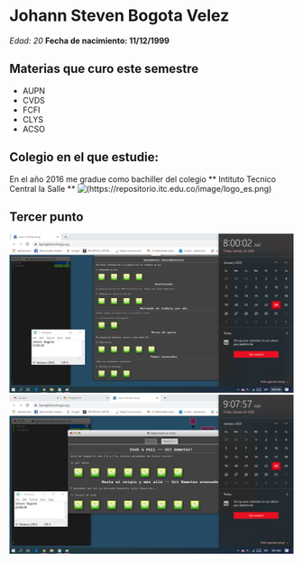 # Johann Steven Bogota Velez
*Edad: 20*
**Fecha de nacimiento: 11/12/1999**
## Materias que curo este semestre
* AUPN
* CVDS
* FCFI
* CLYS
* ACSO

## Colegio en el que estudie: 

En el año 2016 me gradue como bachiller del colegio ** Intituto Tecnico Central la Salle **
![(https://repositorio.itc.edu.co/image/logo_es.png)](http://www.itc.edu.co/es)

## Tercer punto
![Imagen 1][1]  ![Imagen 2][2]

 [1]: main.PNG
 [2]: remote.png